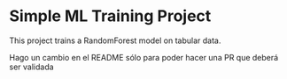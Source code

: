 # Simple ML Training Project
This project trains a RandomForest model on tabular data.

Hago un cambio en el README sólo para poder hacer una PR que deberá ser validada